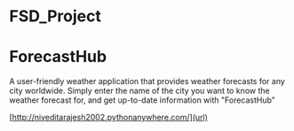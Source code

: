 # FSD_Project
# ForecastHub
A user-friendly weather application that provides weather forecasts for any city worldwide. Simply enter the name of the city you want to know the weather forecast for, and get up-to-date information with "ForecastHub"

[http://niveditarajesh2002.pythonanywhere.com/](url)
